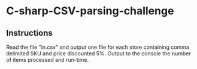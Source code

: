 # C-sharp-CSV-parsing-challenge

## Instructions
Read the file "in.csv" and output one file for each store
containing comma delimited SKU and price discounted 5%.
Output to the console the number of items processed and run-time.
